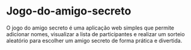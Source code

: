 # Jogo-do-amigo-secreto
O jogo do amigo secreto é uma aplicação web simples que permite adicionar nomes, visualizar a lista de participantes e realizar um sorteio aleatório para escolher um amigo secreto de forma prática e divertida.
